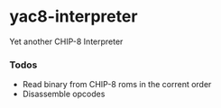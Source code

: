 # yac8-interpreter
Yet another CHIP-8 Interpreter

### Todos

  - Read binary from CHIP-8 roms in the corrent order
  - Disassemble opcodes
